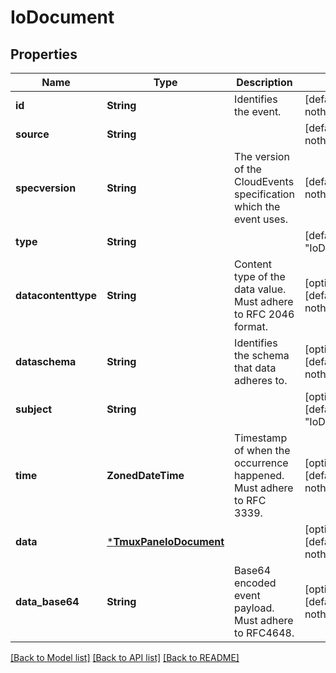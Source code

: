 # IoDocument


## Properties
Name | Type | Description | Notes
------------ | ------------- | ------------- | -------------
**id** | **String** | Identifies the event. | [default to nothing]
**source** | **String** |  | [default to nothing]
**specversion** | **String** | The version of the CloudEvents specification which the event uses. | [default to nothing]
**type** | **String** |  | [default to "IoDocument"]
**datacontenttype** | **String** | Content type of the data value. Must adhere to RFC 2046 format. | [optional] [default to nothing]
**dataschema** | **String** | Identifies the schema that data adheres to. | [optional] [default to nothing]
**subject** | **String** |  | [optional] [default to "IoDocument"]
**time** | **ZonedDateTime** | Timestamp of when the occurrence happened. Must adhere to RFC 3339. | [optional] [default to nothing]
**data** | [***TmuxPaneIoDocument**](TmuxPaneIoDocument.md) |  | [optional] [default to nothing]
**data_base64** | **String** | Base64 encoded event payload. Must adhere to RFC4648. | [optional] [default to nothing]


[[Back to Model list]](../README.md#models) [[Back to API list]](../README.md#api-endpoints) [[Back to README]](../README.md)


